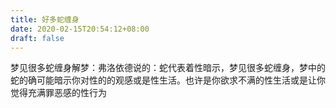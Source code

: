```yaml
---
title: 好多蛇缠身
date: 2020-02-15T20:54:12+08:00
draft: false
---
```


梦见很多蛇缠身解梦：弗洛依德说的：蛇代表着性暗示，梦见很多蛇缠身，梦中的蛇的确可能暗示你对性的的观感或是性生活。也许是你欲求不满的性生活或是让你觉得充满罪恶感的性行为